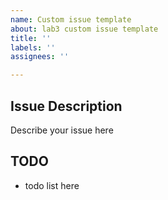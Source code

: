 ```yaml
---
name: Custom issue template
about: lab3 custom issue template
title: ''
labels: ''
assignees: ''

---
```


## Issue Description
Describe your issue here

## TODO
* todo list here
